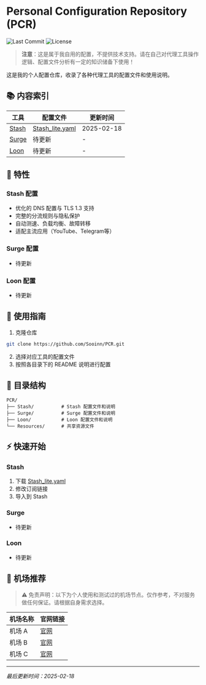 # Personal Configuration Repository (PCR)

![Last Commit](https://img.shields.io/github/last-commit/Sooinn/PCR)
![License](https://img.shields.io/github/license/Sooinn/PCR)

> **注意**：这是属于我自用的配置，不提供技术支持。请在自己对代理工具操作逻辑、配置文件分析有一定的知识储备下使用！

这是我的个人配置仓库，收录了各种代理工具的配置文件和使用说明。

## 📚 内容索引

| 工具 | 配置文件 | 更新时间 |
|------|----------|----------|
| [Stash](./Stash/) | [Stash_lite.yaml](./Stash/Stash_lite.yaml) | 2025-02-18 |
| [Surge](./Surge/) | 待更新 | - |
| [Loon](./Loon/) | 待更新 | - |

## 🌟 特性

### Stash 配置
- 优化的 DNS 配置与 TLS 1.3 支持
- 完整的分流规则与隐私保护
- 自动测速、负载均衡、故障转移
- 适配主流应用（YouTube、Telegram等）

### Surge 配置
- 待更新

### Loon 配置
- 待更新

## 🔧 使用指南

1. 克隆仓库
```bash
git clone https://github.com/Sooinn/PCR.git
```

2. 选择对应工具的配置文件
3. 按照各目录下的 README 说明进行配置

## 📖 目录结构

```
PCR/
├── Stash/          # Stash 配置文件和说明
├── Surge/          # Surge 配置文件和说明
├── Loon/           # Loon 配置文件和说明
└── Resources/      # 共享资源文件
```

## ⚡️ 快速开始

### Stash
1. 下载 [Stash_lite.yaml](./Stash/Stash_lite.yaml)
2. 修改订阅链接
3. 导入到 Stash

### Surge
- 待更新

### Loon
- 待更新

## 🚀 机场推荐

> ⚠️ 免责声明：以下为个人使用和测试过的机场节点。仅作参考，不对服务做任何保证。请根据自身需求选择。

| 机场名称 | 官网链接 |
|---------|---------|
| 机场 A | [官网](链接) |
| 机场 B | [官网](链接) |
| 机场 C | [官网](链接) |

---
*最后更新时间：2025-02-18*
